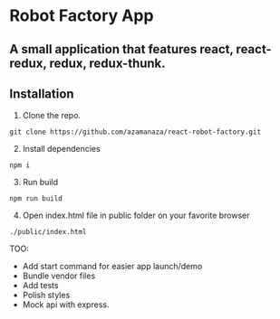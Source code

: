 # Robot Factory App
A small application that features react, react-redux, redux, redux-thunk.
---
## Installation
1. Clone the repo.
```
git clone https://github.com/azamanaza/react-robot-factory.git
```

2. Install dependencies
```
npm i
```

3. Run build
```
npm run build
```

4. Open index.html file in public folder on your favorite browser
```
./public/index.html
```

TOO:
- Add start command for easier app launch/demo
- Bundle vendor files
- Add tests
- Polish styles
- Mock api with express.
